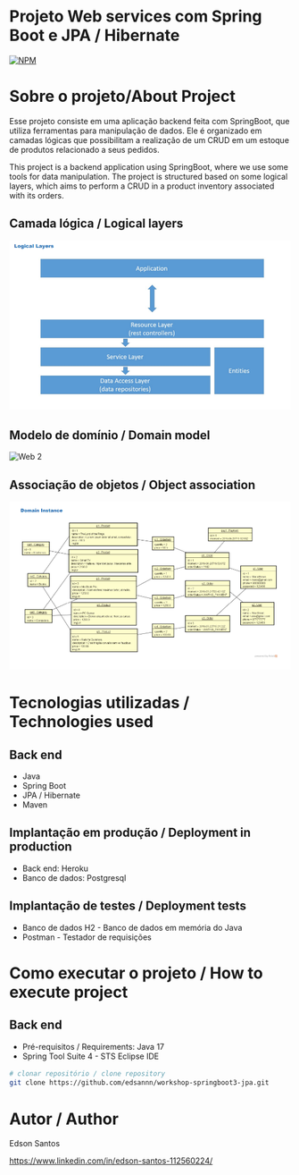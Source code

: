 # Projeto Web services com Spring Boot e JPA / Hibernate
[![NPM](https://img.shields.io/badge/license-MIT-green)](https://github.com/edsannn/workshop-springboot3-jpa/blob/main/LICENCE)

# Sobre o projeto/About Project

Esse projeto consiste em uma aplicação backend feita com SpringBoot, que utiliza ferramentas para manipulação de dados. Ele é organizado em camadas lógicas que possibilitam a realização de um CRUD em um estoque de produtos relacionado a seus pedidos.

This project is a backend application using SpringBoot, where we use some tools for data manipulation. The project is structured based on some logical layers, which aims to perform a CRUD in a product inventory associated with its orders.

## Camada lógica / Logical layers
![Web 1](https://github.com/edsannn/assets/blob/main/Camadas%20l%C3%B3gicas.png)

## Modelo de domínio / Domain model
![Web 2](https://github.com/edsannn/assets/blob/main/Modelo%20de%20dom%C3%ADnio%20Spring-JPA-Hibernate.png)

## Associação de objetos / Object association
![Web 3](https://github.com/edsannn/assets/blob/main/Associa%C3%A7%C3%A3o%20dos%20objetos.png)

# Tecnologias utilizadas / Technologies used
## Back end
- Java
- Spring Boot
- JPA / Hibernate
- Maven

## Implantação em produção / Deployment in production
- Back end: Heroku
- Banco de dados: Postgresql

## Implantação de testes / Deployment tests
- Banco de dados H2 - Banco de dados em memória do Java
- Postman - Testador de requisições

# Como executar o projeto / How to execute project

## Back end
- Pré-requisitos / Requirements: Java 17
- Spring Tool Suite 4 - STS Eclipse IDE

```bash
# clonar repositório / clone repository
git clone https://github.com/edsannn/workshop-springboot3-jpa.git
```

# Autor / Author

Edson Santos

https://www.linkedin.com/in/edson-santos-112560224/
